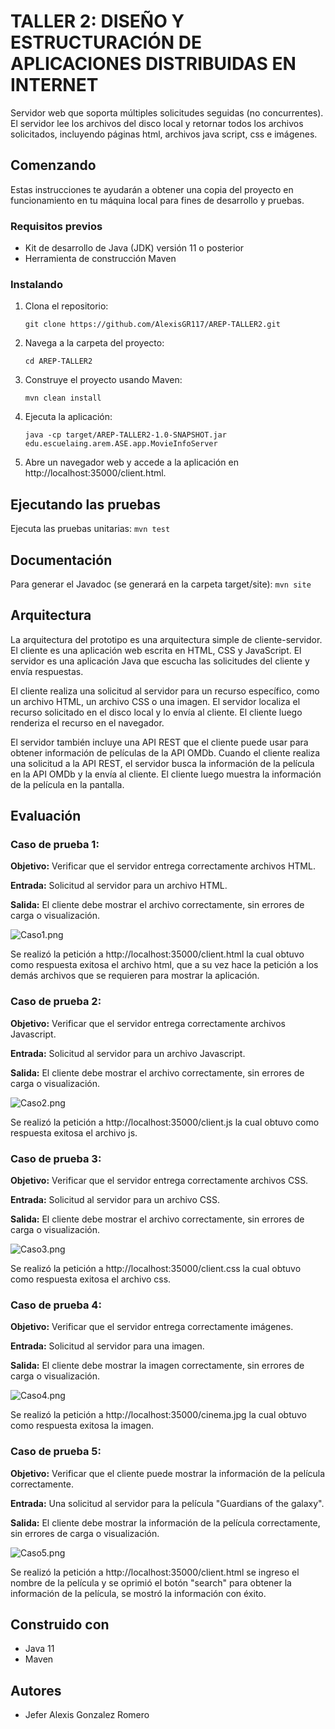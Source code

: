 # TALLER 2: DISEÑO Y ESTRUCTURACIÓN DE APLICACIONES DISTRIBUIDAS EN INTERNET

Servidor web que soporta múltiples solicitudes seguidas (no concurrentes). El servidor lee los archivos del disco local y retornar todos los archivos solicitados, incluyendo páginas html, archivos java script, css e imágenes.

## Comenzando

Estas instrucciones te ayudarán a obtener una copia del proyecto en funcionamiento en tu máquina local para fines de desarrollo y pruebas.

### Requisitos previos

- Kit de desarrollo de Java (JDK) versión 11 o posterior
- Herramienta de construcción Maven

### Instalando

1. Clona el repositorio:
    ```
    git clone https://github.com/AlexisGR117/AREP-TALLER2.git
    ```
2. Navega a la carpeta del proyecto:
    ```
    cd AREP-TALLER2
    ```
3. Construye el proyecto usando Maven:
    ```
    mvn clean install
    ```
4.  Ejecuta la aplicación:
    ```
    java -cp target/AREP-TALLER2-1.0-SNAPSHOT.jar edu.escuelaing.arem.ASE.app.MovieInfoServer
    ```
5. Abre un navegador web y accede a la aplicación en http://localhost:35000/client.html.
## Ejecutando las pruebas

Ejecuta las pruebas unitarias:
    ```
    mvn test
    ```

## Documentación

Para generar el Javadoc (se generará en la carpeta target/site):
    ```
    mvn site
    ```

## Arquitectura

La arquitectura del prototipo es una arquitectura simple de cliente-servidor. El cliente es una aplicación web escrita en HTML, CSS y JavaScript. El servidor es una aplicación Java que escucha las solicitudes del cliente y envía respuestas.

El cliente realiza una solicitud al servidor para un recurso específico, como un archivo HTML, un archivo CSS o una imagen. El servidor localiza el recurso solicitado en el disco local y lo envía al cliente. El cliente luego renderiza el recurso en el navegador.

El servidor también incluye una API REST que el cliente puede usar para obtener información de películas de la API OMDb. Cuando el cliente realiza una solicitud a la API REST, el servidor busca la información de la película en la API OMDb y la envía al cliente. El cliente luego muestra la información de la película en la pantalla.

## Evaluación

### Caso de prueba 1:

**Objetivo:** Verificar que el servidor entrega correctamente archivos HTML.

**Entrada:** Solicitud al servidor para un archivo HTML.

**Salida:** El cliente debe mostrar el archivo correctamente, sin errores de carga o visualización.

![Caso1.png](img/Caso1.png)

Se realizó la petición a http://localhost:35000/client.html la cual obtuvo como respuesta exitosa el archivo html, que a su vez hace la petición a los demás archivos que se requieren para mostrar la aplicación.

### Caso de prueba 2:

**Objetivo:** Verificar que el servidor entrega correctamente archivos Javascript.

**Entrada:** Solicitud al servidor para un archivo Javascript.

**Salida:** El cliente debe mostrar el archivo correctamente, sin errores de carga o visualización.

![Caso2.png](img/Caso2.png)

Se realizó la petición a http://localhost:35000/client.js la cual obtuvo como respuesta exitosa el archivo js.

### Caso de prueba 3:

**Objetivo:** Verificar que el servidor entrega correctamente archivos CSS.

**Entrada:** Solicitud al servidor para un archivo CSS.

**Salida:** El cliente debe mostrar el archivo correctamente, sin errores de carga o visualización.

![Caso3.png](img/Caso3.png)

Se realizó la petición a http://localhost:35000/client.css la cual obtuvo como respuesta exitosa el archivo css.

### Caso de prueba 4:

**Objetivo:** Verificar que el servidor entrega correctamente imágenes.

**Entrada:** Solicitud al servidor para una imagen.

**Salida:** El cliente debe mostrar la imagen correctamente, sin errores de carga o visualización.

![Caso4.png](img/Caso4.png)

Se realizó la petición a http://localhost:35000/cinema.jpg la cual obtuvo como respuesta exitosa la imagen.

### Caso de prueba 5:

**Objetivo:** Verificar que el cliente puede mostrar la información de la película correctamente.

**Entrada:** Una solicitud al servidor para la película "Guardians of the galaxy".

**Salida:** El cliente debe mostrar la información de la película correctamente, sin errores de carga o visualización.

![Caso5.png](img/Caso5.png)

Se realizó la petición a http://localhost:35000/client.html se ingreso el nombre de la película y se oprimió el botón "search" para obtener la información de la película, se mostró la información con éxito.

## Construido con

- Java 11
- Maven

## Autores

* Jefer Alexis Gonzalez Romero
